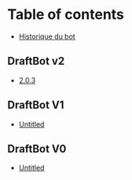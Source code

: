 # Table of contents

* [Historique du bot](README.md)

## DraftBot v2

* [2.0.3](draftbot-v2/2.0.3.md)

## DraftBot V1

* [Untitled](draftbot-v1/untitled.md)

## DraftBot V0

* [Untitled](draftbot-v0/untitled.md)

